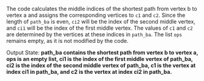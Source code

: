 The code calculates the middle indices of the shortest path from vertex b to vertex a and assigns the corresponding vertices to `c1` and `c2`. Since the length of `path_ba` is even, `ci2` will be the index of the second middle vertex, and `ci1` will be the index of the first middle vertex. The values of `c1` and `c2` are determined by the vertices at these indices in `path_ba`. The list `ops` remains empty, as it is not modified by the code.

Output State: **path_ba contains the shortest path from vertex b to vertex a, ops is an empty list, ci1 is the index of the first middle vertex of path_ba, ci2 is the index of the second middle vertex of path_ba, c1 is the vertex at index ci1 in path_ba, and c2 is the vertex at index ci2 in path_ba.**